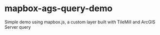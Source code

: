 mapbox-ags-query-demo
=====================

Simple demo using mapbox.js, a custom layer built with TileMill and ArcGIS Server query
